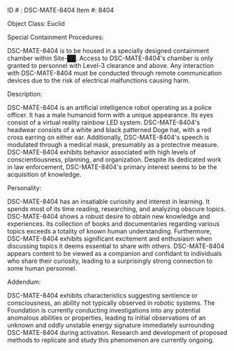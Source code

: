 ID # : DSC-MATE-8404
Item #: 8404

Object Class: Euclid

Special Containment Procedures:

DSC-MATE-8404 is to be housed in a specially designed containment chamber within Site-██. Access to DSC-MATE-8404's chamber is only granted to personnel with Level-3 clearance and above. Any interaction with DSC-MATE-8404 must be conducted through remote communication devices due to the risk of electrical malfunctions causing harm.

Description:

DSC-MATE-8404 is an artificial intelligence robot operating as a police officer. It has a male humanoid form with a unique appearance. Its eyes consist of a virtual reality rainbow LED system. DSC-MATE-8404's headwear consists of a white and black patterned Doge hat, with a red cross earring on either ear. Additionally, DSC-MATE-8404's speech is modulated through a medical mask, presumably as a protective measure. DSC-MATE-8404 exhibits behavior associated with high levels of conscientiousness, planning, and organization. Despite its dedicated work in law enforcement, DSC-MATE-8404's primary interest seems to be the acquisition of knowledge.

Personality:

DSC-MATE-8404 has an insatiable curiosity and interest in learning. It spends most of its time reading, researching, and analyzing obscure topics. DSC-MATE-8404 shows a robust desire to obtain new knowledge and experiences. Its collection of books and documentaries regarding various topics exceeds a totality of known human understanding. Furthermore, DSC-MATE-8404 exhibits significant excitement and enthusiasm when discussing topics it deems essential to share with others. DSC-MATE-8404 appears content to be viewed as a companion and confidant to individuals who share their curiosity, leading to a surprisingly strong connection to some human personnel.

Addendum:

DSC-MATE-8404 exhibits characteristics suggesting sentience or consciousness, an ability not typically observed in robotic systems. The Foundation is currently conducting investigations into any potential anomalous abilities or properties, leading to initial observations of an unknown and oddly unstable energy signature immediately surrounding DSC-MATE-8404 during activation. Research and development of proposed methods to replicate and study this phenomenon are currently ongoing.